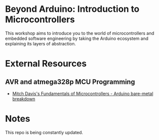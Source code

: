 # Beyond Arduino: Introduction to Microcontrollers
This workshop aims to introduce you to the world of microcontrollers and embedded software engineering by taking the Arduino ecosystem and explaining its layers of abstraction. 

# External Resources
## AVR and atmega328p MCU Programming 
- [Mitch Davis's Fundamentals of Microcontrollers - Arduino bare-metal breakdown](https://youtube.com/playlist?list=PLNyfXcjhOAwOF-7S-ZoW2wuQ6Y-4hfjMR&si=DASdDPMDr-aDW6Sk)

# Notes
This repo is being constantly updated.
